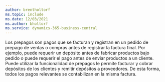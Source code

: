 ```yaml
---
author: brentholtorf
ms.topic: include
ms.date: 12/03/2021
ms.author: bholtorf
ms.service: dynamics-365-business-central
---
```

Los prepagos son pagos que se facturan y registran en un pedido de prepago de ventas o compras antes de registrar la factura final. Por ejemplo, puede requerir un depósito antes de fabricar productos bajo pedido o puede requerir el pago antes de enviar productos a un cliente. Puede utilizar la funcionalidad de prepagos le permite facturar y cobrar depósitos de los clientes y remitir depósitos a proveedores. De esta forma, todos los pagos relevantes se contabilizan en la misma factura.  
